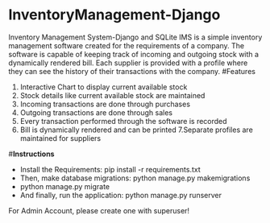 # InventoryManagement-Django
Inventory Management System-Django and SQLite
IMS is a simple inventory management software created for the requirements of a company.
The software is capable of keeping track of incoming and outgoing stock with a dynamically rendered bill.
Each supplier is provided with a profile where they can see the history of their transactions with the company.
#Features
1. Interactive Chart to display current available stock
2. Stock details like current available stock are maintained
3. Incoming transactions are done through purchases
4. Outgoing transactions are done through sales
5. Every transaction performed through the software is recorded
6. Bill is dynamically rendered and can be printed
7.Separate profiles are maintained for suppliers

#**Instructions**
- Install the Requirements: pip install -r requirements.txt
- Then, make database migrations: python manage.py makemigrations
- python manage.py migrate
- And finally, run the application: python manage.py runserver

For Admin Account, please create one with superuser!
